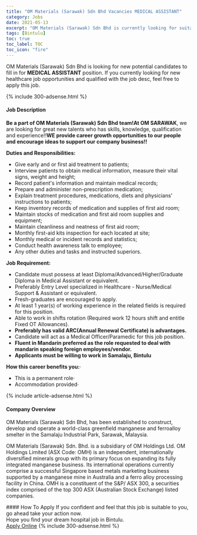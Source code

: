 ```yaml
---
title: "OM Materials (Sarawak) Sdn Bhd Vacancies MEDICAL ASSISTANT" 
category: Jobs 
date: 2021-05-13 
excerpt: "OM Materials (Sarawak) Sdn Bhd is currently looking for suitable person to fill in the MEDICAL ASSISTANT which positioned at Bintulu" 
tags: [Bintulu] 
toc: true 
toc_label: TOC 
toc_icon: "fire" 
--- 
```


<p>OM Materials (Sarawak) Sdn Bhd is looking for new potential candidates to fill in for <b>MEDICAL ASSISTANT</b> position. If you currently looking for new healthcare job opportunities and qualified with the job desc, feel free to apply this job.
</p>{% include 300-adsense.html %} 
<div><div><h4>Job Description</h4></div><div><div><span><div><p><strong>Be a part of OM Materials (Sarawak) Sdn Bhd team!At OM SARAWAK</strong>, we are looking for great new talents who has skills, knowledge, qualification and experience!!<strong>WE provide career growth opportunities to our people and encourage ideas to support our company business!!</strong>&#160;</p><p><strong>Duties and Responsibilities:</strong></p><ul><li>Give early and or first aid treatment to patients;</li><li>Interview patients to obtain medical information, measure their vital signs, weight and height;</li><li>Record patient's information and maintain medical records;</li><li>Prepare and administer non-prescription medication;</li><li>Explain treatment procedures, medications, diets and physicians' instructions to patients;</li><li>Keep inventory records of medication and supplies of first aid room;</li><li>Maintain stocks of medication and first aid room supplies and equipment;</li><li>Maintain cleanliness and neatness of first aid room;</li><li>Monthly first-aid kits inspection for each located at site;</li><li>Monthly medical or incident records and statistics;</li><li>Conduct health awareness talk to employee;</li><li>Any other duties and tasks and instructed superiors.</li></ul><p><strong>Job Requirement:</strong></p><ul><li>Candidate must possess at least Diploma/Advanced/Higher/Graduate Diploma in Medical Assistant or equivalent.</li><li>Preferably Entry Level specialized in Healthcare - Nurse/Medical Support &amp; Assistant or equivalent.</li><li>Fresh-graduates are encouraged to apply.</li><li>At least 1 year(s) of working experience in the related fields is required for this position.</li><li>Able to work in shifts rotation (Required work 12 hours shift and entitle Fixed OT Allowances).</li><li><strong>Preferably has valid ARC(Annual Renewal Certificate) is advantages.</strong></li><li>Candidate will act as a Medical Officer/Paramedic for this job position.</li><li><strong>Fluent in Mandarin preferred as the role requested to deal with mandarin speaking foreign employees/vendor.</strong></li><li><strong>Applicants must be willing to work in Samalaju, Bintulu</strong></li></ul><p><strong>How this career benefits you:</strong>&#183;&#160;&#160;&#160;&#160;&#160;&#160;&#160;&#160;</p><ul><li>This is a permanent role&#183;&#160;&#160;&#160;&#160;&#160;&#160;&#160;&#160;</li><li>Accommodation provided&#183;&#160;&#160;&#160;&#160;&#160;&#160;&#160;&#160;</li></ul></div></span></div></div></div> 
{% include article-adsense.html %} 
<div><div><h4>Company Overview</h4></div><div><div><span><div><p>OM Materials (Sarawak) Sdn Bhd, has been established to construct, develop and operate a world-class greenfield manganese and ferroalloy smelter in the Samalaju Industrial Park, Sarawak, Malaysia.</p><p>OM Materials (Sarawak) Sdn. Bhd. is a subsidiary of OM Holdings Ltd.&#160;OM Holdings Limited (ASX Code: OMH) is an independent, internationally diversified minerals group with its primary focus on expanding its fully integrated manganese business. Its international operations currently comprise a successful Singapore based metals marketing business supported by a manganese mine in Australia and a ferro alloy processing facility in China. OMH is a constituent of the S&amp;P/ ASX 300, a securities index comprised of the top 300 ASX (Australian Stock Exchange) listed companies.</p></div></span></div></div></div> 
#### How To Apply 
If you confident and feel that this job is suitable to you, go ahead take your action now. <br/> 
Hope you find your dream hospital job in Bintulu. <br/> 
<a href="https://www.jobstreet.com.my/en/job/medical-assistant-4537404?jobId=jobstreet-my-job-4537404" class="btn btn--warning" target="_blank" rel="nofollow noopenner">Apply Online</a> 
{% include 300-adsense.html %} 